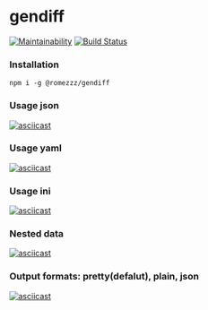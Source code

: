 # gendiff

[![Maintainability](https://api.codeclimate.com/v1/badges/ac54df85707b30fa1219/maintainability)](https://codeclimate.com/github/Romez/backend-project-lvl2/maintainability)
[![Build Status](https://travis-ci.com/Romez/backend-project-lvl2.svg?branch=master)](https://travis-ci.com/Romez/backend-project-lvl2)

### Installation
`npm i -g @romezzz/gendiff`

### Usage json
[![asciicast](https://asciinema.org/a/264560.svg)](https://asciinema.org/a/264560)

### Usage yaml
[![asciicast](https://asciinema.org/a/265040.svg)](https://asciinema.org/a/265040)

### Usage ini
[![asciicast](https://asciinema.org/a/265054.svg)](https://asciinema.org/a/265054)

### Nested data
[![asciicast](https://asciinema.org/a/266000.svg)](https://asciinema.org/a/266000)

### Output formats: pretty(defalut), plain, json
[![asciicast](https://asciinema.org/a/266347.svg)](https://asciinema.org/a/266347)
